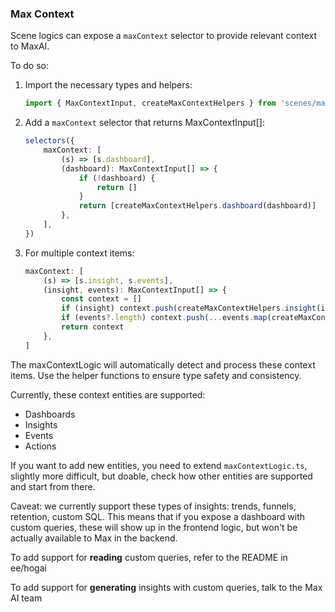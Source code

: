 ### Max Context

Scene logics can expose a `maxContext` selector to provide relevant context to MaxAI.

To do so:

1.  Import the necessary types and helpers:

    ```typescript
    import { MaxContextInput, createMaxContextHelpers } from 'scenes/max/maxTypes'
    ```

2.  Add a `maxContext` selector that returns MaxContextInput[]:

    ```typescript
    selectors({
        maxContext: [
            (s) => [s.dashboard],
            (dashboard): MaxContextInput[] => {
                if (!dashboard) {
                    return []
                }
                return [createMaxContextHelpers.dashboard(dashboard)]
            },
        ],
    })
    ```

3.  For multiple context items:
    ```typescript
    maxContext: [
        (s) => [s.insight, s.events],
        (insight, events): MaxContextInput[] => {
            const context = []
            if (insight) context.push(createMaxContextHelpers.insight(insight))
            if (events?.length) context.push(...events.map(createMaxContextHelpers.event))
            return context
        },
    ]
    ```

The maxContextLogic will automatically detect and process these context items.
Use the helper functions to ensure type safety and consistency.

Currently, these context entities are supported:

- Dashboards
- Insights
- Events
- Actions

If you want to add new entities, you need to extend `maxContextLogic.ts`, slightly more difficult, but doable, check how other entities are supported and start from there.

Caveat: we currently support these types of insights: trends, funnels, retention, custom SQL.
This means that if you expose a dashboard with custom queries, these will show up in the frontend logic,
but won't be actually available to Max in the backend.

To add support for **reading** custom queries, refer to the README in ee/hogai

To add support for **generating** insights with custom queries, talk to the Max AI team
